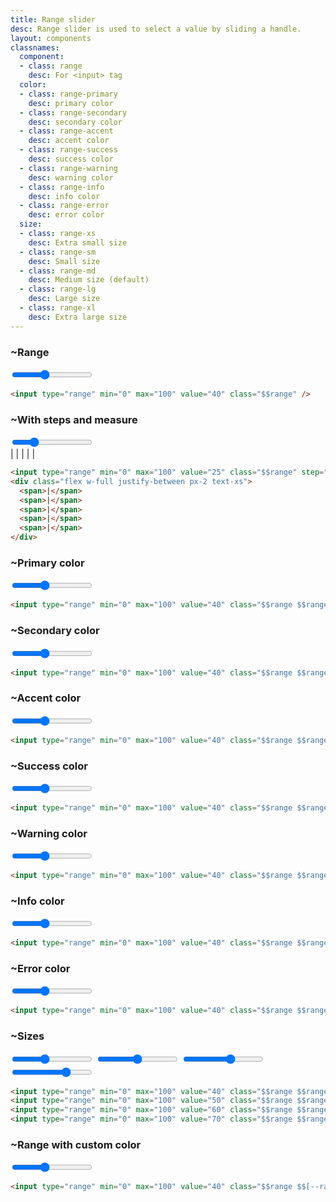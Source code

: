 ```yaml
---
title: Range slider
desc: Range slider is used to select a value by sliding a handle.
layout: components
classnames:
  component:
  - class: range
    desc: For <input> tag
  color:
  - class: range-primary
    desc: primary color
  - class: range-secondary
    desc: secondary color
  - class: range-accent
    desc: accent color
  - class: range-success
    desc: success color
  - class: range-warning
    desc: warning color
  - class: range-info
    desc: info color
  - class: range-error
    desc: error color
  size:
  - class: range-xs
    desc: Extra small size
  - class: range-sm
    desc: Small size
  - class: range-md
    desc: Medium size (default)
  - class: range-lg
    desc: Large size
  - class: range-xl
    desc: Extra large size
---
```


<script>
  import Component from "$components/Component.svelte"
</script>

### ~Range
<input type="range" min="0" max="100" value="40" class="range max-w-xs" />

```html
<input type="range" min="0" max="100" value="40" class="$$range" />
```


### ~With steps and measure
<div class="w-full max-w-xs">
  <input type="range" min="0" max="100" value="25" class="range max-w-xs" step="25" />
  <div class="w-full flex justify-between text-xs px-2 max-w-xs">
    <span>|</span>
    <span>|</span>
    <span>|</span>
    <span>|</span>
    <span>|</span>
  </div>
</div>

```html
<input type="range" min="0" max="100" value="25" class="$$range" step="25" />
<div class="flex w-full justify-between px-2 text-xs">
  <span>|</span>
  <span>|</span>
  <span>|</span>
  <span>|</span>
  <span>|</span>
</div>
```


### ~Primary color
<input type="range" min="0" max="100" value="40" class="range range-primary max-w-xs" />

```html
<input type="range" min="0" max="100" value="40" class="$$range $$range-primary" />
```


### ~Secondary color
<input type="range" min="0" max="100" value="40" class="range range-secondary max-w-xs" />

```html
<input type="range" min="0" max="100" value="40" class="$$range $$range-secondary" />
```


### ~Accent color
<input type="range" min="0" max="100" value="40" class="range range-accent max-w-xs" />

```html
<input type="range" min="0" max="100" value="40" class="$$range $$range-accent" />
```


### ~Success color
<input type="range" min="0" max="100" value="40" class="range range-success max-w-xs" />

```html
<input type="range" min="0" max="100" value="40" class="$$range $$range-success" />
```


### ~Warning color
<input type="range" min="0" max="100" value="40" class="range range-warning max-w-xs" />

```html
<input type="range" min="0" max="100" value="40" class="$$range $$range-warning" />
```


### ~Info color
<input type="range" min="0" max="100" value="40" class="range range-info max-w-xs" />

```html
<input type="range" min="0" max="100" value="40" class="$$range $$range-info" />
```


### ~Error color
<input type="range" min="0" max="100" value="40" class="range range-error max-w-xs" />

```html
<input type="range" min="0" max="100" value="40" class="$$range $$range-error" />
```


### ~Sizes
<div class="flex flex-col w-full items-center gap-4">
  <input type="range" min="0" max="100" value="40" class="range range-xs max-w-xs" />
  <input type="range" min="0" max="100" value="50" class="range range-sm max-w-xs" />
  <input type="range" min="0" max="100" value="60" class="range range-md max-w-xs" />
  <input type="range" min="0" max="100" value="70" class="range range-lg max-w-xs" />
</div>

```html
<input type="range" min="0" max="100" value="40" class="$$range $$range-xs" />
<input type="range" min="0" max="100" value="50" class="$$range $$range-sm" />
<input type="range" min="0" max="100" value="60" class="$$range $$range-md" />
<input type="range" min="0" max="100" value="70" class="$$range $$range-lg" />
```


### ~Range with custom color
<input type="range" min="0" max="100" value="40" class="range [--range-shdw:yellow] max-w-xs" />

```html
<input type="range" min="0" max="100" value="40" class="$$range $$[--range-shdw:yellow]" />
```
